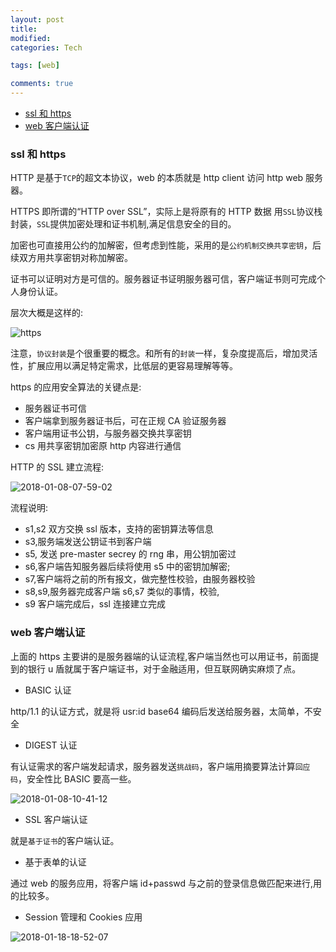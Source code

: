 ```yaml
---
layout: post
title:
modified:
categories: Tech

tags: [web]

comments: true
---
```


<!-- TOC -->

- [ssl 和 https](#ssl-和-https)
- [web 客户端认证](#web-客户端认证)

<!-- /TOC -->

### ssl 和 https

HTTP 是基于`TCP`的超文本协议，web 的本质就是 http client 访问 http web 服务器。

HTTPS 即所谓的“HTTP over SSL”，实际上是将原有的 HTTP 数据 用`SSL`协议栈封装，`SSL`提供加密处理和证书机制,满足信息安全的目的。

加密也可直接用公约的加解密，但考虑到性能，采用的是`公约机制交换共享密钥`，后续双方用共享密钥对称加解密。

证书可以证明对方是可信的。服务器证书证明服务器可信，客户端证书则可完成个人身份认证。

层次大概是这样的:

![https](http://on-img.com/chart_image/5a4dad2de4b0be852dbd34a4.png)

注意，`协议封装`是个很重要的概念。和所有的`封装`一样，复杂度提高后，增加灵活性，扩展应用以满足特定需求，比低层的更容易理解等等。

https 的应用安全算法的关键点是:

- 服务器证书可信
- 客户端拿到服务器证书后，可在正规 CA 验证服务器
- 客户端用证书公钥，与服务器交换共享密钥
- cs 用共享密钥加密原 http 内容进行通信

HTTP 的 SSL 建立流程:

![2018-01-08-07-59-02](https://images-1257933000.cos.ap-chengdu.myqcloud.com/2018-01-08-07-59-02.png)

流程说明:

- s1,s2 双方交换 ssl 版本，支持的密钥算法等信息
- s3,服务端发送公钥证书到客户端
- s5, 发送 pre-master secrey 的 rng 串，用公钥加密过
- s6,客户端告知服务器后续将使用 s5 中的密钥加解密;
- s7,客户端将之前的所有报文，做完整性校验，由服务器校验
- s8,s9,服务器完成客户端 s6,s7 类似的事情，校验,
- s9 客户端完成后，ssl 连接建立完成

### web 客户端认证

上面的 https 主要讲的是服务器端的认证流程,客户端当然也可以用证书，前面提到的银行 u 盾就属于客户端证书，对于金融适用，但互联网确实麻烦了点。

- BASIC 认证

http/1.1 的认证方式，就是将 usr:id base64 编码后发送给服务器，太简单，不安全

- DIGEST 认证

有认证需求的客户端发起请求，服务器发送`挑战码`，客户端用摘要算法计算`回应码`，安全性比 BASIC 要高一些。

![2018-01-08-10-41-12](https://images-1257933000.cos.ap-chengdu.myqcloud.com/2018-01-08-10-41-12.png)

- SSL 客户端认证

就是`基于证书`的客户端认证。

- 基于表单的认证

通过 web 的服务应用，将客户端 id+passwd 与之前的登录信息做匹配来进行,用的比较多。

- Session 管理和 Cookies 应用

![2018-01-18-18-52-07](https://images-1257933000.cos.ap-chengdu.myqcloud.com/2018-01-18-18-52-07.png)
